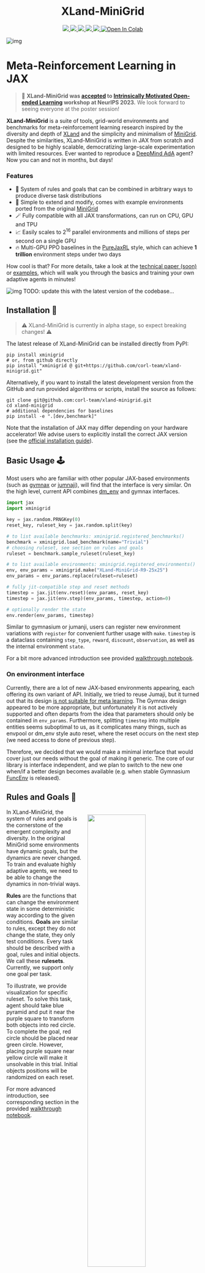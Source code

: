 <h1 align="center">XLand-MiniGrid</h1>

<p align="center">
    <a href="https://pypi.python.org/pypi/xminigrid">
        <img src="https://img.shields.io/pypi/pyversions/xminigrid.svg"/>
    </a>
    <a href="https://badge.fury.io/py/xminigrid">
        <img src="https://badge.fury.io/py/xminigrid.svg"/>
    </a>
    <a href="https://badge.fury.io/py/xminigrid">
        <img src="https://img.shields.io/pypi/dm/xminigrid?color=yellow&label=Downloads"/>
    </a>
    <a href="https://github.com/corl-team/xland-minigrid/main/LICENSE">
        <img src="https://img.shields.io/badge/license-Apache_2.0-blue"/>
    </a>
    <a href="https://github.com/astral-sh/ruff">
        <img src="https://img.shields.io/endpoint?url=https://raw.githubusercontent.com/charliermarsh/ruff/main/assets/badge/v2.json"/>
    </a>
    <a target="_blank" href="https://colab.research.google.com/github/corl-team/xland-minigrid/blob/main/examples/walkthrough.ipynb">
      <img src="https://colab.research.google.com/assets/colab-badge.svg" alt="Open In Colab"/>
    </a>
</p>

![img](figures/readme-main-img.png)

# Meta-Reinforcement Learning in JAX

> 🥳 **XLand-MiniGrid was [accepted](https://openreview.net/forum?id=xALDC4aHGz) to [Intrinsically Motivated Open-ended Learning](https://imol-workshop.github.io) workshop at NeurIPS 2023.** We look forward to seeing everyone at the poster session! 

**XLand-MiniGrid** is a suite of tools, grid-world environments and benchmarks for meta-reinforcement learning research inspired by 
the diversity and depth of [XLand](https://deepmind.google/discover/blog/generally-capable-agents-emerge-from-open-ended-play/) 
and the simplicity and minimalism of [MiniGrid](https://github.com/Farama-Foundation/MiniGrid). Despite the similarities, 
XLand-MiniGrid is written in JAX from scratch and designed to be highly scalable, democratizing large-scale experimentation 
with limited resources. Ever wanted to reproduce a [DeepMind AdA](https://sites.google.com/view/adaptive-agent/) agent? Now you can and not in months, but days!


### Features

- 🔮 System of rules and goals that can be combined in arbitrary ways to produce
diverse task distributions
- 🔧 Simple to extend and modify, comes with example environments ported from the original
[MiniGrid](https://github.com/Farama-Foundation/MiniGrid)
- 🪄 Fully compatible with all JAX transformations, can run on CPU, GPU and TPU
- 📈 Easily scales to $2^{16}$ parallel environments and millions of steps per second on a single GPU
- 🔥 Multi-GPU PPO baselines in the [PureJaxRL](https://github.com/luchris429/purejaxrl) style, which can achieve **1 trillion** environment steps under two days 

How cool is that? For more details, take a look at the [technical paper (soon)]() or
[examples](examples), which will walk you through the basics and training your own adaptive agents in minutes!

![img](figures/times_minigrid.jpg)
TODO: update this with the latest version of the codebase...

## Installation 🎁

> ⚠️ XLand-MiniGrid is currently in alpha stage, so expect breaking changes! ⚠️

The latest release of XLand-MiniGrid can be installed directly from PyPI:

```commandline
pip install xminigrid
# or, from github directly
pip install "xminigrid @ git+https://github.com/corl-team/xland-minigrid.git"
```

Alternatively, if you want to install the latest development version from the GitHub and run provided algorithms or scripts,
install the source as follows:
```commandline
git clone git@github.com:corl-team/xland-minigrid.git
cd xland-minigrid
# additional dependencies for baselines
pip install -e ".[dev,benchmark]"
```
Note that the installation of JAX may differ depending on your hardware accelerator! 
We advise users to explicitly install the correct JAX version (see the [official installation guide](https://github.com/google/jax#installation)).

## Basic Usage 🕹️

Most users who are familiar with other popular JAX-based environments 
(such as [gymnax](https://github.com/RobertTLange/gymnax) or [jumnaji](https://github.com/instadeepai/jumanji)), 
will find that the interface is very similar.
On the high level, current API combines [dm_env](https://github.com/google-deepmind/dm_env) and gymnax interfaces.

```python
import jax
import xminigrid

key = jax.random.PRNGKey(0)
reset_key, ruleset_key = jax.random.split(key)

# to list available benchmarks: xminigrid.registered_benchmarks()
benchmark = xminigrid.load_benchmark(name="Trivial")
# choosing ruleset, see section on rules and goals
ruleset = benchmark.sample_ruleset(ruleset_key)

# to list available environments: xminigrid.registered_environments()
env, env_params = xminigrid.make("XLand-MiniGrid-R9-25x25")
env_params = env_params.replace(ruleset=ruleset)

# fully jit-compatible step and reset methods
timestep = jax.jit(env.reset)(env_params, reset_key)
timestep = jax.jit(env.step)(env_params, timestep, action=0)

# optionally render the state
env.render(env_params, timestep)
```
Similar to gymnasium or jumanji, users can register new environment 
variations with `register` for convenient further usage with `make`. 
`timestep` is a dataclass containing `step_type`, `reward`, `discount`, `observation`, as well as the internal environment `state`.

For a bit more advanced introduction see provided [walkthrough notebook](examples/walkthrough.ipynb).

### On environment interface

Currently, there are a lot of new JAX-based environments appearing, each offering its own variant of API. Initially, we tried to reuse Jumaji, but it turned out 
that its design [is not suitable for meta learning](https://github.com/instadeepai/jumanji/issues/212). The Gymnax design appeared to be more appropriate, but unfortunately it is not actively supported and
often departs from the idea that parameters should only be contained in `env_params`. Furthermore, splitting 
`timestep` into multiple entities seems suboptimal to us, as it complicates many things, such as envpool or dm_env 
style auto reset, where the reset occurs on the next step (we need access to done of previous step).

Therefore, we decided that we would make a minimal interface that would cover just our needs without the 
goal of making it generic. The core of our library is interface independent, and we plan 
to switch to the new one when/if a better design becomes available
(e.g. when stable Gymnasium [FuncEnv](https://gymnasium.farama.org/main/api/functional/) is released).

## Rules and Goals 🔮

<img src="figures/ruleset-example.jpg" align="right" width="55%" style="margin:15px;">

In XLand-MiniGrid, the system of rules and goals is the cornerstone of the 
emergent complexity and diversity. In the original MiniGrid 
some environments have dynamic goals, but the dynamics are never changed. 
To train and evaluate highly adaptive agents, we need to be able to change 
the dynamics in non-trivial ways. 

**Rules** are the functions that can change the environment state in some deterministic 
way according to the given conditions. **Goals** are similar to rules, except they do 
not change the state, they only test conditions. Every task should be described with a goal, rules and initial objects. We call these **rulesets**. 
Currently, we support only one goal per task. 

To illustrate, we provide visualization for specific ruleset. To solve this task, agent should take blue pyramid and put it near the purple square to transform both 
objects into red circle. To complete the goal, red circle should be placed near
green circle. However, placing purple square near yellow circle will make it unsolvable in this trial. Initial objects positions will be randomized on each reset. 

For more advanced introduction, see corresponding section in the provided [walkthrough notebook](examples/walkthrough.ipynb).
<br clear="right"/>

## Benchmarks 🎲 

While composing rules and goals by hand is flexible, it can quickly become cumbersome. 
Besides, it's hard to express efficiently in a JAX-compatible way due to the high number of heterogeneous computations 

To avoid significant overhead during training and facilitate reliable comparisons between agents, 
we pre-sampled several benchmarks with up to **one million unique tasks**, following the procedure used to train DeepMind 
AdA agent from the original XLand. These benchmarks differ in the generation configs, producing distributions with
varying levels of diversity and average difficulty of the tasks. They can be used for different purposes, for example
the `Trivial` benchmark can be used to debug your agents, allowing very quick iterations. However, we would caution 
against treating benchmarks as a progression from simple to complex. They are just different 🤷.  

Pre-sampled benchmarks are hosted on [HuggingFace](https://huggingface.co/datasets/Howuhh/xland_minigrid/tree/main) and will be downloaded and cached on the first use:

```python
import jax.random
import xminigrid
from xminigrid.benchmarks import Benchmark

# downloading to path specified by XLAND_MINIGRID_DATA,
# ~/.xland_minigrid by default
benchmark: Benchmark = xminigrid.load_benchmark(name="Trivial")
# reusing cached on the second use
benchmark: Benchmark = xminigrid.load_benchmark(name="Trivial")

# users can sample or get specific rulesets
benchmark.sample_ruleset(jax.random.PRNGKey(0))
benchmark.get_ruleset(ruleset_id=benchmark.num_rulesets() - 1)
```

We also provide the [script](scripts/ruleset_generator.py) used to generate these benchmarks. Users can use it for their own purposes:
```commandline
python scripts/ruleset_generator.py --help
```

In depth description of all available benchmarks is provided [here (soon)]().

**P.S.** Currently only one benchmark is available. We will release more after some testing and configs balancing. Stay tuned!

## Environments 🌍

We provide environments from two domains. `XLand` is our main focus for meta-learning. For this domain we provide single
environment and numerous registered variants with different grid layouts and sizes. All of them can be combined
with arbitrary rulesets. 

To demonstrate the generality of our library we also port majority of 
non-language based tasks from original `MiniGrid`. Similarly, some environments come with multiple registered variants. 
However, we have no current plans to actively develop and support them (but that may change).

| Name | Domain  | Visualization                                            | Goal                                                                         |
|------|---------|----------------------------------------------------------|------------------------------------------------------------------------------|
|   `XLand-MiniGrid` | XLand   | <img src="figures/xland.png" width="90px">               | specified by the provided ruleset                                            |
|   `MiniGrid-Empty`   | MiniGrid | <img src="figures/empty.png" width="90px">               | go to the green goal                                                         |
|   `MiniGrid-EmptyRandom`   | MiniGrid | <img src="figures/empty_random.png" width="90px">        | go the green goal from different starting positions                          |
|   `MiniGrid-FourRooms`   | MiniGrid | <img src="figures/fourrooms.png" width="90px">           | go the green goal, but goal and starting positions are randomized            |
|   `MiniGrid-LockedRoom`   | MiniGrid | <img src="figures/lockedroom.png" width="90px">          | find the key to unlock the door, go to the green goal                        |
|   `MiniGrid-Memory`   | MiniGrid | <img src="figures/memory.png" width="90px">              | remember the initial object and choose it at the end of the corridor         |
|   `MiniGrid-Playground`   | MiniGrid | <img src="figures/playground.png" width="90px">          | goal is not specified                                                        |
|   `MiniGrid-Unlock`   | MiniGrid | <img src="figures/unlock.png" width="90px">              | unlock the door with the key                                                 |
|   `MiniGrid-UnlockPickUp`   | MiniGrid | <img src="figures/unlockpickup.png" width="90px">        | unlock the door and pick up the object in another room                       |
|   `MiniGrid-BlockedUnlockPickUp`   | MiniGrid | <img src="figures/blockedunlockpickup.png" width="90px"> | unlock the door blocked by the object and pick up the object in another room |
|   `MiniGrid-DoorKey`   | MiniGrid | <img src="figures/doorkey.png" width="90px">             | unlock the door and go to the green goal                                     |

Users can get all registered environments with `xminigrid.registered_environments()`. We also provide manual control to easily explore the environments:
```commandline
python -m xminigrid.manual_control --env-id="MiniGrid-Empty-8x8"
```

## Baselines 🚀

In addition to the environments, we provide high-quality *almost* single-file 
implementations of recurrent PPO baselines in the style of [PureJaxRL](https://github.com/luchris429/purejaxrl). With the help of magical `jax.pmap` transformation 
they can scale to multiple accelerators, achieving impressive FPS of millions during training. 

Agents can be trained from the terminal and default arguments can be overwritten from the command line or from the yaml config:
```commandline
# for meta learning
python training/train_meta_task.py \
    --config-path='some-path/config.yaml' \
    --env_id='XLand-MiniGrid-R1-9x9'

# for minigrid envs
python training/train_singe_task.py \
    --config-path='some-path/config.yaml' \ 
    --env_id='XLand-MiniGrid-R1-9x9'
```
For the source code and hyperparameters available see [/training](training) or run `python training/train_meta_task.py --help`. 
Furthermore, we provide standalone implementations that can be trained in Colab:
[xland](examples/train_meta_standalone.ipynb),
[minigrid](examples/train_single_standalone.ipynb). 

**P.S.** Do not expect that provided baselines will solve the hardest environments or benchmarks 
available. How much fun would that be 🤔? However, we hope that they will 
help to get started quickly!

## Roadmap 🗓️

With the initial release of XLand-MiniGrid, things are just getting started. There is a long way to go in 
terms of polishing the code, adding new features, and improving the overall user experience. What we
currently plan to improve in forthcoming releases:
1. Tweaks to the benchmark generation, time-limits
2. Documentation (in code and as standalone site)
3. Full type hints coverage, type checking
4. Tests 
5. More examples and tutorials

After that we will start thinking on new major features, environments and bechmarks. 
However, we should perfect the core before that.

## Contributing 🔨

We welcome anyone interested in helping out! Please take a look at our [contribution guide](CONTRIBUTING.md) 
for further instructions and open an issue if something is not clear.

## See Also 🔎

A lot of other work is going in a similar direction, transforming RL through JAX. Many of them have inspired us, 
and we encourage users to check them out as well.

- [Brax](https://github.com/google/brax) - fully differentiable physics engine used for research and development of robotics.
- [Gymnax](https://github.com/RobertTLange/gymnax) - implements classic environments including classic control, bsuite, MinAtar and simplistic meta learning tasks.
- [Jumanji](https://github.com/instadeepai/jumanji) - a diverse set of environments ranging from simple games to NP-hard combinatorial problems.
- [Pgx](https://github.com/sotetsuk/pgx) - JAX implementations of classic board games, such as Chess, Go and Shogi.
- [JaxMARL](https://github.com/flairox/jaxmarl) - multi-agent RL in JAX with wide range of commonly used environments.

Let's build together!

## Citation 🙏

```bibtex
@inproceedings{
    nikulin2023xlandminigrid,
    title={{XL}and-MiniGrid: Scalable Meta-Reinforcement Learning Environments in {JAX}},
    author={Alexander Nikulin and Vladislav Kurenkov and Ilya Zisman and Viacheslav Sinii and Artem Agarkov and Sergey Kolesnikov},
    booktitle={Intrinsically-Motivated and Open-Ended Learning Workshop, NeurIPS2023},
    year={2023},
    url={https://openreview.net/forum?id=xALDC4aHGz}
}
```
